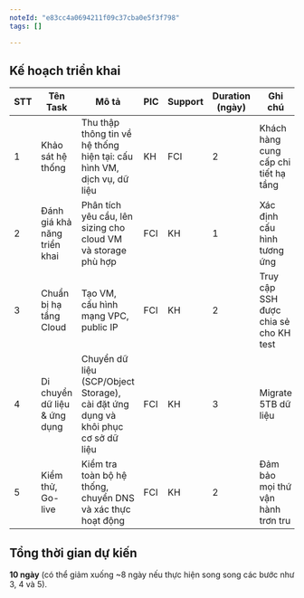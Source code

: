 ```yaml
---
noteId: "e83cc4a0694211f09c37cba0e5f3f798"
tags: []

---
```


## Kế hoạch triển khai

| **STT** | **Tên Task**                     | **Mô tả**                                                                       | **PIC** | **Support** | **Duration (ngày)** | **Ghi chú**                                     |
| ------- | -------------------------------- | ------------------------------------------------------------------------------- | ------- | ----------- | ------------------- | ----------------------------------------------- |
| 1       | Khảo sát hệ thống                | Thu thập thông tin về hệ thống hiện tại: cấu hình VM, dịch vụ, dữ liệu        | KH      | FCI         | 2                   | Khách hàng cung cấp chi tiết hạ tầng            |
| 2       | Đánh giá khả năng triển khai     | Phân tích yêu cầu, lên sizing cho cloud VM và storage phù hợp                   | FCI     | KH          | 1                   | Xác định cấu hình tương ứng                     |
| 3       | Chuẩn bị hạ tầng Cloud           | Tạo VM, cấu hình mạng VPC, public IP                                           | FCI     | KH          | 2                   | Truy cập SSH được chia sẻ cho KH test           |
| 4       | Di chuyển dữ liệu & ứng dụng     | Chuyển dữ liệu (SCP/Object Storage), cài đặt ứng dụng và khôi phục cơ sở dữ liệu | FCI     | KH          | 3                   | Migrate 5TB dữ liệu                             |
| 5       | Kiểm thử, Go-live                | Kiểm tra toàn bộ hệ thống, chuyển DNS và xác thực hoạt động                    | FCI     | KH          | 2                   | Đảm bảo mọi thứ vận hành trơn tru                |

## Tổng thời gian dự kiến
**10 ngày** (có thể giảm xuống ~8 ngày nếu thực hiện song song các bước như 3, 4 và 5).